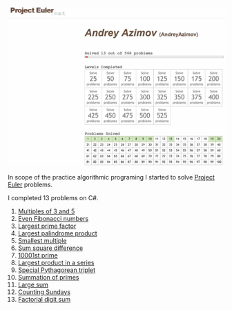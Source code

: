 ![](https://github.com/AndreyAzimov/project-euler/blob/master/progress.jpg)

In scope of the practice algorithmic programing I started to solve [Project Euler][site] problems.

I completed 13 problems on C#.

1. [Multiples of 3 and 5][p1]
2. [Even Fibonacci numbers][p2]
3. [Largest prime factor][p3]
4. [Largest palindrome product][p4]
5. [Smallest multiple][p5]
6. [Sum square difference][p6]
7. [10001st prime][p7]
8. [Largest product in a series][p8]
9. [Special Pythagorean triplet][p9]
10. [Summation of primes][p10]
13. [Large sum][p13]
19. [Counting Sundays][p19]
20. [Factorial digit sum][p20]

[site]:<http://projecteuler.net>

[p1]:<https://projecteuler.net/problem=1>
[p2]:<https://projecteuler.net/problem=2>
[p3]:<https://projecteuler.net/problem=3>
[p4]:<https://projecteuler.net/problem=4>
[p5]:<https://projecteuler.net/problem=5>
[p6]:<https://projecteuler.net/problem=6>
[p7]:<https://projecteuler.net/problem=7>
[p8]:<https://projecteuler.net/problem=8>
[p9]:<https://projecteuler.net/problem=9>
[p10]:<https://projecteuler.net/problem=10>
[p13]:<https://projecteuler.net/problem=13>
[p19]:<https://projecteuler.net/problem=19>
[p20]:<https://projecteuler.net/problem=20>
